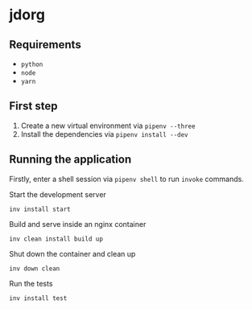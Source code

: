 # jdorg

## Requirements

* `python`
* `node`
* `yarn`

## First step

1. Create a new virtual environment via `pipenv --three`
2. Install the dependencies via `pipenv install --dev`

## Running the application

Firstly, enter a shell session via `pipenv shell` to run `invoke` commands.

Start the development server

`inv install start`

Build and serve inside an nginx container

`inv clean install build up`

Shut down the container and clean up

`inv down clean`

Run the tests

`inv install test`
